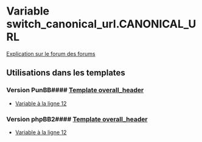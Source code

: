 # Variable switch_canonical_url.CANONICAL_URL
[Explication sur le forum des forums](http://forum.forumactif.com/t294113-listing-des-variables#switch_canonical_url.CANONICAL_URL)
## Utilisations dans les templates
### Version PunBB#### [Template overall_header](punbb/overall_header.md)
* [Variable à la ligne 12](../punbb/overall_header.tpl#L12)
### Version phpBB2#### [Template overall_header](subsilver/overall_header.md)
* [Variable à la ligne 12](../subsilver/overall_header.tpl#L12)